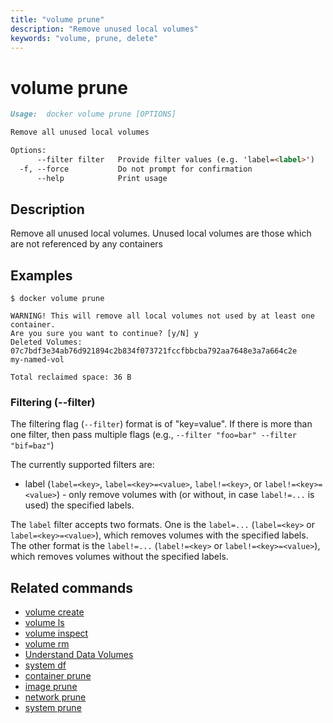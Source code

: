 ```yaml
---
title: "volume prune"
description: "Remove unused local volumes"
keywords: "volume, prune, delete"
---
```


# volume prune

```markdown
Usage:  docker volume prune [OPTIONS]

Remove all unused local volumes

Options:
      --filter filter   Provide filter values (e.g. 'label=<label>')
  -f, --force           Do not prompt for confirmation
      --help            Print usage
```

## Description

Remove all unused local volumes. Unused local volumes are those which are not referenced by any containers

## Examples

```console
$ docker volume prune

WARNING! This will remove all local volumes not used by at least one container.
Are you sure you want to continue? [y/N] y
Deleted Volumes:
07c7bdf3e34ab76d921894c2b834f073721fccfbbcba792aa7648e3a7a664c2e
my-named-vol

Total reclaimed space: 36 B
```

### <a name="filter"></a> Filtering (--filter)

The filtering flag (`--filter`) format is of "key=value". If there is more
than one filter, then pass multiple flags (e.g., `--filter "foo=bar" --filter "bif=baz"`)

The currently supported filters are:

* label (`label=<key>`, `label=<key>=<value>`, `label!=<key>`, or `label!=<key>=<value>`) - only remove volumes with (or without, in case `label!=...` is used) the specified labels.

The `label` filter accepts two formats. One is the `label=...` (`label=<key>` or `label=<key>=<value>`),
which removes volumes with the specified labels. The other
format is the `label!=...` (`label!=<key>` or `label!=<key>=<value>`), which removes
volumes without the specified labels.


## Related commands

* [volume create](volume_create.md)
* [volume ls](volume_ls.md)
* [volume inspect](volume_inspect.md)
* [volume rm](volume_rm.md)
* [Understand Data Volumes](https://docs.docker.com/storage/volumes/)
* [system df](system_df.md)
* [container prune](container_prune.md)
* [image prune](image_prune.md)
* [network prune](network_prune.md)
* [system prune](system_prune.md)
